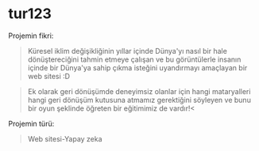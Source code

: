 # tur123
Projemin fikri:
>Küresel iklim değişikliğinin yıllar içinde Dünya'yı nasıl bir hale dönüştereciğini tahmin etmeye çalışan ve bu görüntülerle insanın içinde bir Dünya'ya sahip çıkma isteğini uyandırmayı amaçlayan bir web sitesi :D

>Ek olarak geri dönüşümde deneyimsiz olanlar için hangi mataryalleri hangi geri dönüşüm kutusuna atmamız gerektiğini söyleyen ve bunu bir oyun şeklinde öğreten bir eğitimimiz de vardır!<

Projemin türü:
>Web sitesi-Yapay zeka
